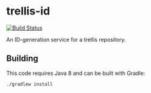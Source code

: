 # trellis-id

[![Build Status](https://travis-ci.org/acoburn/trellis-id.png?branch=master)](https://travis-ci.org/acoburn/trellis-id)

An ID-generation service for a trellis repository.

## Building

This code requires Java 8 and can be built with Gradle:

    ./gradlew install
